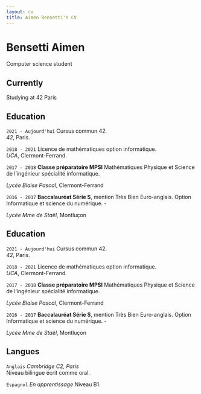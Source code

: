 ```yaml
---
layout: cv
title: Aimen Bensetti's CV
---
```

# Bensetti Aimen
Computer science student


## Currently

Studying at 42 Paris

## Education

`2021 - Aujourd'hui` Cursus commun 42.  
*42*, Paris. 

`2018 - 2021` Licence de mathématiques option informatique.  
*UCA*, Clermont-Ferrand.  

`2017 - 2018` __Classe préparatoire MPSI__ Mathématiques Physique et Science de l’ingénieur spécialité informatique.  

*Lycée Blaise Pascal*, Clermont-Ferrand

`2016 - 2017` __Baccalauréat Série S__, mention Très Bien Euro-anglais. Option Informatique et science du numérique.  -

*Lycée Mme de Staël*, Montluçon 

## Education

`2021 - Aujourd'hui` Cursus commun 42.  
*42*, Paris. 

`2018 - 2021` Licence de mathématiques option informatique.  
*UCA*, Clermont-Ferrand.  

`2017 - 2018` __Classe préparatoire MPSI__ Mathématiques Physique et Science de l’ingénieur spécialité informatique.  

*Lycée Blaise Pascal*, Clermont-Ferrand

`2016 - 2017` __Baccalauréat Série S__, mention Très Bien Euro-anglais. Option Informatique et science du numérique.  -

*Lycée Mme de Staël*, Montluçon 

## Langues

`Anglais` *_Cambridge C2_, Paris*  
Niveau bilingue écrit comme oral.

`Espagnol` *En apprentissage*
Niveau B1.








